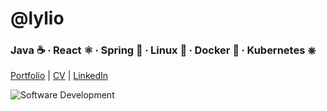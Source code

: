 <h1>@lylio</h1>
<h3>Java ☕ ∙ React ⚛ ∙ Spring 🌱 ∙ Linux 🐧 ∙ Docker 🐋 ∙ Kubernetes ⎈</h3>

[Portfolio](https://cv.lyle.app/projects) | [CV](https://cv.lyle.app/cv) | [LinkedIn](https://www.linkedin.com/in/lylechristine/)

![Software Development](https://blog.planview.com/wp-content/uploads/2020/01/Top-6-Software-Development-Methodologies.jpg)
